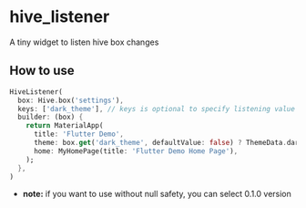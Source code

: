 # hive_listener

A tiny widget to listen hive box changes

## How to use

```dart
HiveListener(
  box: Hive.box('settings'),
  keys: ['dark_theme'], // keys is optional to specify listening value changes
  builder: (box) {
    return MaterialApp(
      title: 'Flutter Demo',
      theme: box.get('dark_theme', defaultValue: false) ? ThemeData.dark() : ThemeData.light(),
      home: MyHomePage(title: 'Flutter Demo Home Page'),
    );
  },
)
 ```

 - **note:** if you want to use without null safety, you can select 0.1.0 version